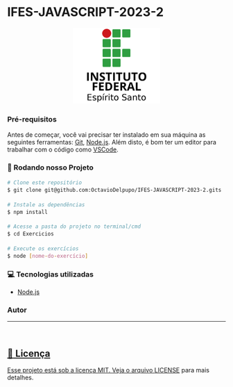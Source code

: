 # IFES-JAVASCRIPT-2023-2

<div align="center">
<img width="200" alt="Logo ifes" title="logo-ifes" src="img/logo.png" />
</div>

### Pré-requisitos

Antes de começar, você vai precisar ter instalado em sua máquina as seguintes ferramentas:
[Git](https://git-scm.com), [Node.js](https://nodejs.org/en/).
Além disto, é bom ter um editor para trabalhar com o código como [VSCode](https://code.visualstudio.com/).

### 🎲 Rodando nosso Projeto

```bash
# Clone este repositório
$ git clone git@github.com:OctavioDelpupo/IFES-JAVASCRIPT-2023-2.gits

# Instale as dependências
$ npm install

# Acesse a pasta do projeto no terminal/cmd
$ cd Exercicios

# Execute os exercícios
$ node [nome-do-exercício]

```

### :computer: Tecnologias utilizadas

- [Node.js](https://nodejs.org/en/)

### Autor

---

<a href="https://OctavioDelpupo.github.io/">
 <img style="border-radius: 30;" src="https://octaviodelpupo.github.io/assets/images/octavio.jpg" width="100px;" alt=""/>
 <br />

## :closed_book: Licença

Esse projeto está sob a licença MIT. Veja o arquivo [LICENSE](https://github.com/OctavioDelpupo/IFES-JAVASCRIPT-2023-2/blob/main/LICENSE) para mais detalhes.
